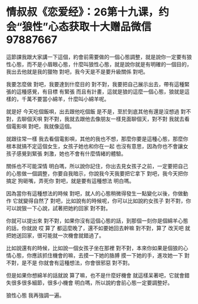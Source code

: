 # 情叔叔《恋爱经》：26第十九课，约会“狼性”心态获取十大赠品微信97887667

這節課我跟大家講一下這個，約會前需要做的一個心態調整，就是說你一定要有狼性心態，而不是小眉眼心態，什麼叫狼性心態，就是說你就是有明確的一個目的，我出去他就是我的獵物 對吧，我今天是不是要升級關係 對吧。

我要怎麼做 對吧，我要達到什麼目的 對不對，我要把自己展示出去，帶有這種緊張的這種感覺，有目標 有緊張 而且有計畫，這就是狼的這麼一個心態，狼就是這樣的，千萬不要當小綿羊，什麼叫小綿羊呢。

就是好 今天吃個飯唄，出去跟他吃個飯 是不是，至於到底其他有還是沒想過 對不對，去聊個天唄 對不對，我就去跟他去像朋友一樣見面聊個天，對不對 我就去看個電影唄 對吧，我就像這個。

就跟往常一樣 我去看個電影唄，其他的我也不想，那麼你要是這種心態，那麼你根本就搞不定這個女生，女孩子她也和你在一起 也沒有意思，因為你也不會讓女孩子感覺到緊張 刺激，她也不會有什麼情緒的體驗。

關係也不可能深情 明白嗎，所以說你記住，你出去見女孩子之前，一定要把自己的心態做一個調整，你要自我暗示，你說我今天我要把它拿下 對吧，我今天把你搞定 狗砸嘴，弄死你 對吧，就是要有這種想法 明白嗎。

因為當你有這種想法的時候 對吧，就人的心態稍微得發生一點變化以後，你做動作 它就變得自然了 對吧，比如說有的時候呢，你可以比如說約女孩子 對不對，你可以說狠一下心說，試著把她約回家 對不對。

你就可以提出來 對不對，如果你沒有這個心態的話，到那個一刻你是個綿羊心態的話，你就說 哎 算了 都這麼晚了，還不如要她回去幹嘛 對不對，算了 改天吧 就把她送回家，很可能就一次機會就錯過了。

比如說還有的時候，比如說一個女孩子坐在那裡 對不對，本來你如果是個狼的心情心態，你應該抓住機會的嘛，去摸一下她的胳膊 摸一下她的手，進攻她一下 對不對，是不是 你就會有這種想法，你會很邪惡 對不對。

但是如果你想綿羊的話就說 算了嘛，也不是什麼好機會 就這樣呆著吧，它就會錯失很多很多細節，很多小機會 明白嗎，所以說約會前心態一定要調整好。

狼性心態 我再強調一遍。